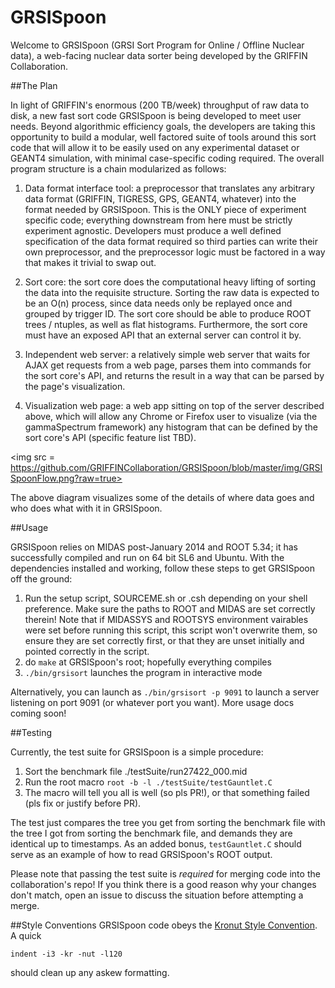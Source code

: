 GRSISpoon
=========

Welcome to GRSISpoon (GRSI Sort Program for Online / Offline Nuclear data), a web-facing nuclear data sorter being developed by the GRIFFIN Collaboration.

##The Plan

In light of GRIFFIN's enormous (200 TB/week) throughput of raw data to disk, a new fast sort code GRSISpoon is being developed to meet user needs.  Beyond algorithmic efficiency goals, the developers are taking this opportunity to build a modular, well factored suite of tools around this sort code that will allow it to be easily used on any experimental dataset or GEANT4 simulation, with minimal case-specific coding required.  The overall program structure is a chain modularized as follows:

1.  Data format interface tool: a preprocessor that translates any arbitrary data format (GRIFFIN, TIGRESS, GPS, GEANT4, whatever) into the format needed by GRSISpoon.  This is the ONLY piece of experiment specific code; everything downstream from here must be strictly experiment agnostic.  Developers must produce a well defined specification of the data format required so third parties can write their own preprocessor, and the preprocessor logic must be factored in a way that makes it trivial to swap out.

2.  Sort core: the sort core does the computational heavy lifting of sorting the data into the requisite structure.  Sorting the raw data is expected to be an O(n) process, since data needs only be replayed once and grouped by trigger ID.  The sort core should be able to produce ROOT trees / ntuples, as well as flat histograms.  Furthermore, the sort core must have an exposed API that an external server can control it by.

3.  Independent web server: a relatively simple web server that waits for AJAX get requests from a web page, parses them into commands for the sort core's API, and returns the result in a way that can be parsed by the page's visualization.  

4.  Visualization web page: a web app sitting on top of the server described above, which will allow any Chrome or Firefox user to visualize (via the gammaSpectrum framework) any histogram that can be defined by the sort core's API (specific feature list TBD).

<img src = https://github.com/GRIFFINCollaboration/GRSISpoon/blob/master/img/GRSISpoonFlow.png?raw=true></img>

The above diagram visualizes some of the details of where data goes and who does what with it in GRSISpoon.

##Usage

GRSISpoon relies on MIDAS post-January 2014 and ROOT 5.34; it has successfully compiled and run on 64 bit SL6 and Ubuntu.  With the dependencies installed and working, follow these steps to get GRSISpoon off the ground:

1. Run the setup script, SOURCEME.sh or .csh depending on your shell preference.  Make sure the paths to ROOT and MIDAS are set correctly therein!  Note that if MIDASSYS and ROOTSYS environment vairables were set before running this script, this script won't overwrite them, so ensure they are set correctly first, or that they are unset initially and pointed correctly in the script.
2. do `make` at GRSISpoon's root; hopefully everything compiles
3. `./bin/grsisort` launches the program in interactive mode

Alternatively, you can launch as `./bin/grsisort -p 9091` to launch a server listening on port 9091 (or whatever port you want).  More usage docs coming soon!

##Testing

Currently, the test suite for GRSISpoon is a simple procedure:

1.  Sort the benchmark file ./testSuite/run27422_000.mid
2.  Run the root macro `root -b -l ./testSuite/testGauntlet.C`
3.  The macro will tell you all is well (so pls PR!), or that something failed (pls fix or justify before PR).

The test just compares the tree you get from sorting the benchmark file with the tree I got from sorting the benchmark file, and demands they are identical up to timestamps.  As an added bonus, `testGauntlet.C` should serve as an example of how to read GRSISpoon's ROOT output.

Please note that passing the test suite is *required* for merging code into the collaboration's repo!  If you think there is a good reason why your changes don't match, open an issue to discuss the situation before attempting a merge.

##Style Conventions
GRSISpoon code obeys the [Kronut Style Convention](http://root.cern.ch/drupal/content/c-coding-conventions).  A quick

    indent -i3 -kr -nut -l120 
    
should clean up any askew formatting.
